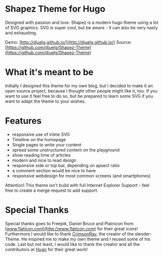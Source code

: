 # Shapez Theme for Hugo
Designed with passion and love.
Shapez is a modern hugo theme using a lot of SVG graphics.
SVG is super cool, but be aware - it can also be very nasty and exhausting.

Demo: [http://djuelg.github.io/](http://djuelg.github.io/)
Source: [https://github.com/djuelg/Shapez-Theme](https://github.com/djuelg/Shapez-Theme)

# What it's meant to be
Initially I designed this theme for my own blog, but I decided to make it an open source project, because I thought other people might like it, too.
If you want to use it feel free to do so, but be prepared to learn some SVG if you want to adapt the theme to your wishes.

# Features
- responsive use of inline SVG
- Timeline on the homepage
- Single pages to write your content
- spread some unstructured content on the playground
- show reading time of articles
- modern and nice to read design
- responsive side or top bar, depending on apsect ratio
- a comment section would be nice to have
- responsive webdesign for most common screens (and smartphones)

Attention! This theme isn't build with full Internet Explorer Support - feel free to create a merge request to add support.

# Special Thanks
Special thanks goes to Freepik, Daniel Bruce and Plainicon from [www.flaticon.com](http://www.flaticon.com) for their great icons!
Furthermore I would like to thank [CrimsonRay](https://github.com/CrimsonRay), the creator of the slender-Theme. He inspired me to make my own theme and I reused some of his code.
Last but not least, I would like to thank the creator and all the contributors at [Hugo](http://gohugo.io) for their great work!